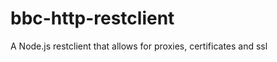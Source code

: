 bbc-http-restclient
===================

A Node.js restclient that allows for proxies, certificates and ssl
